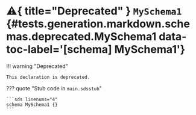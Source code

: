 # :warning:{ title="Deprecated" } <code class="doc-symbol doc-symbol-schema"></code> `MySchema1` {#tests.generation.markdown.schemas.deprecated.MySchema1 data-toc-label='[schema] MySchema1'}

!!! warning "Deprecated"

    This declaration is deprecated.

??? quote "Stub code in `main.sdsstub`"

    ```sds linenums="4"
    schema MySchema1 {}
    ```
